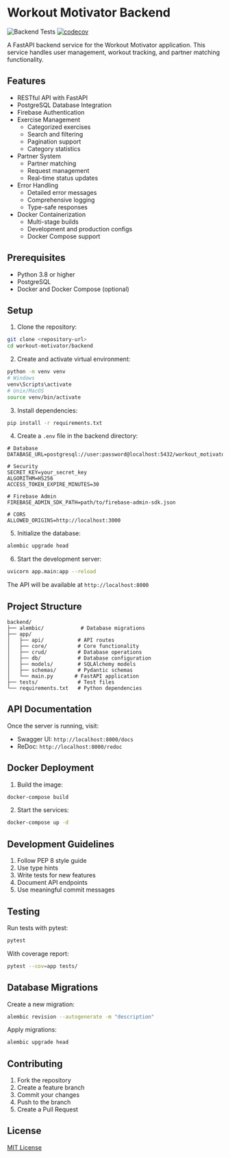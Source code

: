 # Workout Motivator Backend

![Backend Tests](https://github.com/Workout-Motivator/workout-motivator-backend/actions/workflows/backend-tests.yml/badge.svg)
[![codecov](https://codecov.io/gh/Workout-Motivator/workout-motivator-backend/graph/badge.svg)](https://codecov.io/gh/Workout-Motivator/workout-motivator-backend)

A FastAPI backend service for the Workout Motivator application. This service handles user management, workout tracking, and partner matching functionality.

## Features

- RESTful API with FastAPI
- PostgreSQL Database Integration
- Firebase Authentication
- Exercise Management
  - Categorized exercises
  - Search and filtering
  - Pagination support
  - Category statistics
- Partner System
  - Partner matching
  - Request management
  - Real-time status updates
- Error Handling
  - Detailed error messages
  - Comprehensive logging
  - Type-safe responses
- Docker Containerization
  - Multi-stage builds
  - Development and production configs
  - Docker Compose support

## Prerequisites

- Python 3.8 or higher
- PostgreSQL
- Docker and Docker Compose (optional)

## Setup

1. Clone the repository:
```bash
git clone <repository-url>
cd workout-motivator/backend
```

2. Create and activate virtual environment:
```bash
python -m venv venv
# Windows
venv\Scripts\activate
# Unix/MacOS
source venv/bin/activate
```

3. Install dependencies:
```bash
pip install -r requirements.txt
```

4. Create a `.env` file in the backend directory:
```env
# Database
DATABASE_URL=postgresql://user:password@localhost:5432/workout_motivator

# Security
SECRET_KEY=your_secret_key
ALGORITHM=HS256
ACCESS_TOKEN_EXPIRE_MINUTES=30

# Firebase Admin
FIREBASE_ADMIN_SDK_PATH=path/to/firebase-admin-sdk.json

# CORS
ALLOWED_ORIGINS=http://localhost:3000
```

5. Initialize the database:
```bash
alembic upgrade head
```

6. Start the development server:
```bash
uvicorn app.main:app --reload
```

The API will be available at `http://localhost:8000`

## Project Structure

```
backend/
├── alembic/            # Database migrations
├── app/
│   ├── api/           # API routes
│   ├── core/          # Core functionality
│   ├── crud/          # Database operations
│   ├── db/            # Database configuration
│   ├── models/        # SQLAlchemy models
│   ├── schemas/       # Pydantic schemas
│   └── main.py       # FastAPI application
├── tests/             # Test files
└── requirements.txt   # Python dependencies
```

## API Documentation

Once the server is running, visit:
- Swagger UI: `http://localhost:8000/docs`
- ReDoc: `http://localhost:8000/redoc`

## Docker Deployment

1. Build the image:
```bash
docker-compose build
```

2. Start the services:
```bash
docker-compose up -d
```

## Development Guidelines

1. Follow PEP 8 style guide
2. Use type hints
3. Write tests for new features
4. Document API endpoints
5. Use meaningful commit messages

## Testing

Run tests with pytest:
```bash
pytest
```

With coverage report:
```bash
pytest --cov=app tests/
```

## Database Migrations

Create a new migration:
```bash
alembic revision --autogenerate -m "description"
```

Apply migrations:
```bash
alembic upgrade head
```

## Contributing

1. Fork the repository
2. Create a feature branch
3. Commit your changes
4. Push to the branch
5. Create a Pull Request

## License

[MIT License](LICENSE)
